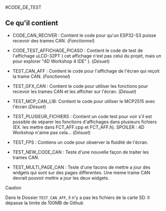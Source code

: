 #CODE_DE_TEST

## Ce qu'il contient

* CODE_CAN_RECIVER : Contient le code pour qu'un ESP32-S3 puisse recevoir des trames CAN.  (*Fonctionnel*)

* CODE_TEST_AFFICHAGE_PICASO : Contient le code de test de l'affichage uLCD-32PT ( cet affichage n'est pas celui du projet, mais un pour explorer "4D Workshop 4 IDE" ). (*Désuet*)

* TEST_CAN_AFF : Contient le code pour l'affichage de l'écran qui reçoit la trame CAN. (*Fonctionnel*) 

* TEST_GFX_CAN : Contient le code pour utiliser les fonctions pour recevoir les trames CAN et les afficher sur l'écran. (*Désuet*)

* TEST_MCP_CAN_LIB: Contient le code pour utiliser le MCP2515 avec l'écran (*Désuet*) 
  
* TEST_PLUSIEUR_FICHIERS : Contient un code test pour voir s'il est possible de séparer les fonctions d'affichages dans plusieurs fichiers (EX. les mettre dans FCT_AFF.cpp et FCT_AFF.h). SPOILER : 4D Workshop n'aime pas cela... (*Désuet*)

* TEST_FPS : Contiens un code pour observer la fluidité de l'écran.

* TEST_NEW_CODE_CAN : Teste d'une nouvelle façon de traiter les trames CAN.

* TEST_MULTI_PAGE_CAN : Teste d'une facons de mettre a jour des widgets qui sont sur des pages differentes. Une meme trame CAN devrait pouvoir mettre a jour les deux widgets.

> [!CAUTION]
> Dans le Dossier `TEST_CAN_AFF`, il n'y a pas les fichiers de la carte SD. Il dépasse la limite de 100MB de Github
> 
